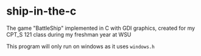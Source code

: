 # ship-in-the-c
The game "BattleShip" implemented in C with GDI graphics, created for my CPT_S 121 class during my freshman year at WSU

This program will only run on windows as it uses `windows.h`
